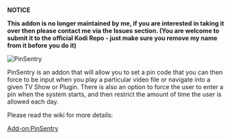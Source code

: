 __NOTICE__

__This addon is no longer maintained by me, if you are interested in taking it over then please contact me via the Issues section. (You are welcome to submit it to the official Kodi Repo - just make sure you remove my name from it before you do it)__


![PinSentry](icon.png)

PinSentry is an addon that will allow you to set a pin code that you can then force to be input when you play a particular video file or navigate into a given TV Show or Plugin. There is also an option to force the user to enter a pin when the system starts, and then restrict the amount of time the user is allowed each day.

Please read the wiki for more details:

[Add-on:PinSentry](https://github.com/robwebset/script.pinsentry/wiki)

